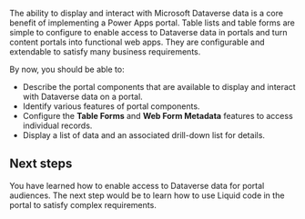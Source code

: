 The ability to display and interact with Microsoft Dataverse data is a core benefit of implementing a Power Apps portal. Table lists and table forms are simple to configure to enable access to Dataverse data in portals and turn content portals into functional web apps. They are configurable and extendable to satisfy many business requirements.

By now, you should be able to: 

- Describe the portal components that are available to display and interact with Dataverse data on a portal.
- Identify various features of portal components.
- Configure the **Table Forms** and **Web Form Metadata** features to access individual records.
- Display a list of data and an associated drill-down list for details.

## Next steps

You have learned how to enable access to Dataverse data for portal audiences. The next step would be to learn how to use Liquid code in the portal to satisfy complex requirements.
